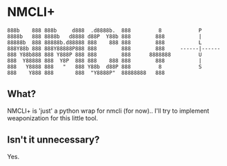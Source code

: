 # NMCLI+ 

```
888b    888 888b     d888  .d8888b.  888         8            P      
8888b   888 8888b   d8888 d88P  Y88b 888        888           |
88888b  888 88888b.d88888 888    888 888        888           L    
888Y88b 888 888Y88888P888 888        888        888     ------|------
888 Y88b888 888 Y888P 888 888        888      8888888         U
888  Y88888 888  Y8P  888 888    888 888        888           |
888   Y8888 888   "   888 Y88b  d88P 888         8            S
888    Y888 888       888  "Y8888P"  88888888   888     

```


## What?

NMCLI+ is 'just' a python wrap for nmcli (for now).. I'll try to implement weaponization for this little tool. 

## Isn't it unnecessary? 

Yes.
